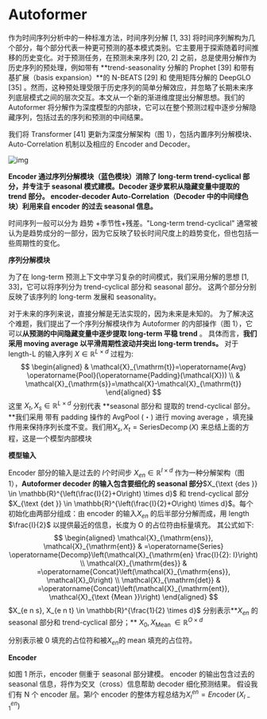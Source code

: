 # Autoformer

作为时间序列分析中的一种标准方法，时间序列分解 [1, 33] 将时间序列解构为几个部分，每个部分代表一种更可预测的基本模式类别。它主要用于探索随着时间推移的历史变化。对于预测任务，在预测未来序列 [20, 2] 之前，总是使用分解作为历史序列的预处理，例如带有 **trend-seasonality 分解的 Prophet [39] 和带有基扩展（basis expansion）**的 N-BEATS [29] 和 使用矩阵分解的 DeepGLO [35] 。然而，这种预处理受限于历史序列的简单分解效应，并忽略了长期未来序列底层模式之间的层次交互。本文从一个新的渐进维度提出分解思想。我们的 Autoformer 将分解作为深度模型的内部块，它可以在整个预测过程中逐步分解隐藏序列，包括过去的序列和预测的中间结果。

我们将 Transformer [41] 更新为深度分解架构（图 1），包括内置序列分解模块、Auto-Correlation 机制以及相应的 Encoder and Decoder。

![img](https://img-blog.csdnimg.cn/70ab912a1705487a83df332d022c52af.png)

**Encoder 通过序列分解模块（蓝色模块）消除了 long-term trend-cyclical 部分，并专注于 seasonal 模式建模。Decoder 逐步累积从隐藏变量中提取的 trend 部分。 encoder-decoder Auto-Correlation（Decoder 中的中间绿色块）利用来自 encoder 的过去 seasonal 信息。**

时间序列一般可以分为  趋势 +季节性+残差。"Long-term trend-cyclical" 通常被认为是趋势成分的一部分，因为它反映了较长时间尺度上的趋势变化，但也包括一些周期性的变化。

**序列分解模块**   

为了在 long-term 预测上下文中学习复杂的时间模式，我们采用分解的思想 [1, 33]，它可以将序列分为 trend-cyclical 部分和 seasonal 部分。 这两个部分分别反映了该序列的 long-term 发展和 seasonality。

对于未来的序列来说，直接分解是无法实现的，因为未来是未知的。 为了解决这个难题，我们提出了一个序列分解模块作为 Autoformer 的内部操作（图 1），它可以**从预测的中间隐藏变量中逐步提取 long-term 平稳 trend** 。 具体而言，**我们采用 moving average 以平滑周期性波动并突出 long-term trends。** 对于 length-L 的输入序列 $X \in \mathbb{R}^{L \times d}$ 过程为:
$$
\begin{aligned}
& \mathcal{X}_{\mathrm{t}}=\operatorname{Avg} \operatorname{Pool}(\operatorname{Padding}(\mathcal{X})) \\
& \mathcal{X}_{\mathrm{s}}=\mathcal{X}-\mathcal{X}_{\mathrm{t}}
\end{aligned}
$$
这里 $X_t, X_s \in \mathbb{R}^{L \times d}$ 分别代表 **seasonal 部分和 提取的 trend-cyclical 部分。**我们采用 带有 padding 操作的 AvgPool (・) 进行 moving average ，填充操作用来保持序列长度不变。我们用$X_s, X_t=\operatorname{SeriesDecomp}(X)$ 来总结上面的方程，这是一个模型内部模块

**模型输入**

Encoder 部分的输入是过去的 $I$个时间步 $X_{e n} \in \mathbb{R}^{I \times d}$ 作为一种分解架构（图 1），**Autoformer decoder 的输入包含要细化的 seasonal 部分**$X_{\text {des }} \in \mathbb{R}^{\left(\frac{I}{2}+O\right) \times d}$ 和 trend-cyclical 部分 $X_{\text {det }} \in \mathbb{R}^{\left(\frac{I}{2}+O\right) \times d}$。每个初始化由两部分组成：由 encoder 的输入$X_{en}$ 的后半部分分解而成，用 length $\frac{I}{2}$ 以提供最近的信息，长度为 O 的占位符由标量填充。 其公式如下:
$$
\begin{aligned}
\mathcal{X}_{\mathrm{ens}}, \mathcal{X}_{\mathrm{ent}} & =\operatorname{Series} \operatorname{Decomp}\left(\mathcal{X}_{\mathrm{en} \frac{I}{2}: I}\right) \\
\mathcal{X}_{\mathrm{des}} & =\operatorname{Concat}\left(\mathcal{X}_{\mathrm{ens}}, \mathcal{X}_0\right) \\
\mathcal{X}_{\mathrm{det}} & =\operatorname{Concat}\left(\mathcal{X}_{\mathrm{ent}}, \mathcal{X}_{\text {Mean }}\right)
\end{aligned}
$$
$X_{e n s}, X_{e n t} \in \mathbb{R}^{\frac{1}{2} \times d}$ 分别表示**$X_{en}$ 的 seasonal 部分和 trend-cyclical 部分；** $X_0, X_{\text {Mean }} \in \mathbb{R}^{O \times d}$

分别表示被 0 填充的占位符和被$X_{en}$的 mean 填充的占位符。

**Encoder**

如图 1 所示，encoder 侧重于 seasonal 部分建模。 encoder 的输出包含过去的 seasonal 信息，将作为交叉（cross）信息帮助 decoder 细化预测结果。 假设我们有 N 个 encoder 层。第$l$个 encoder 的整体方程总结为$X_l^{e n}=E n \operatorname{coder}\left(X_{l-1}^{e n}\right)$

